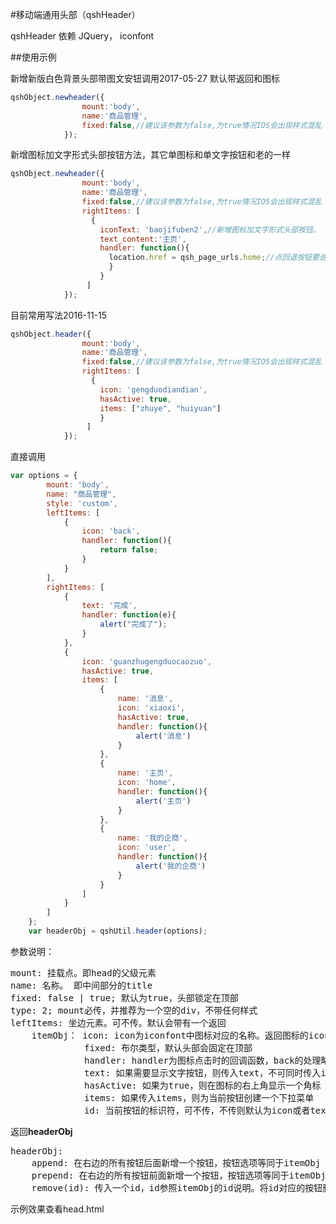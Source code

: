 #移动端通用头部（qshHeader）

qshHeader 依赖 JQuery， iconfont

##使用示例


新增新版白色背景头部带图文安钮调用2017-05-27
默认带返回和图标
```js
qshObject.newheader({
                mount:'body',
                name:'商品管理',
                fixed:false,//建议该参数为false,为true情况IOS会出现样式混乱
            });
```
新增图标加文字形式头部按钮方法，其它单图标和单文字按钮和老的一样

```js
qshObject.newheader({
                mount:'body',
                name:'商品管理',
                fixed:false,//建议该参数为false,为true情况IOS会出现样式混乱
                rightItems: [
                  {
                    iconText: 'baojifuben2',//新增图标加文字形式头部按钮。
                    text_content:'主页',
                    handler: function(){
                      location.href = qsh_page_urls.home;//点回退按钮要进行的操作放这里。
                      }
                    }
                 ]
            });
```

目前常用写法2016-11-15
```js
qshObject.header({
                mount:'body',
                name:'商品管理',
                fixed:false,//建议该参数为false,为true情况IOS会出现样式混乱
                rightItems: [
                  {
                    icon: 'gengduodiandian',
                    hasActive: true,
                    items: ["zhuye", "huiyuan"]
                    }
                 ]
            });
```
直接调用

```js
var options = {
        mount: 'body',
        name: "商品管理",
        style: 'custom',
        leftItems: [
            {
                icon: 'back',
                handler: function(){
                    return false;
                }
            }
        ],
        rightItems: [
            {
                text: '完成',
                handler: function(e){
                    alert("完成了");
                }
            },
            {
                icon: 'guanzhugengduocaozuo',
                hasActive: true,
                items: [
                    {
                        name: '消息',
                        icon: 'xiaoxi',
                        hasActive: true,
                        handler: function(){
                            alert('消息')
                        }
                    },
                    {
                        name: '主页',
                        icon: 'home',
                        handler: function(){
                            alert('主页')
                        }
                    },
                    {
                        name: '我的企商',
                        icon: 'user',
                        handler: function(){
                            alert('我的企商')
                        }
                    }
                ]
            }
        ]
    };
    var headerObj = qshUtil.header(options);
```

参数说明：
<pre>
mount: 挂载点。即head的父级元素
name: 名称。 即中间部分的title
fixed: false | true; 默认为true，头部锁定在顶部
type: 2; mount必传，并推荐为一个空的div，不带任何样式
leftItems: 坐边元素。可不传。默认会带有一个返回
    itemObj： icon: icon为iconfont中图标对应的名称。返回图标的icon固定为back。
              fixed: 布尔类型，默认头部会固定在顶部
              handler: handler为图标点击时的回调函数，back的处理略不同，back会默认调用history.back()。如果传入的handler返回false，则back不执行默认行为。
              text: 如果需要显示文字按钮，则传入text，不可同时传入icon
              hasActive: 如果为true，则在图标的右上角显示一个角标
              items: 如果传入items，则为当前按钮创建一个下拉菜单
              id: 当前按钮的标识符，可不传，不传则默认为icon或者text。返回必须传入id为'back'
</pre>

返回**headerObj**

<pre>
headerObj:
    append: 在右边的所有按钮后面新增一个按钮，按钮选项等同于itemObj
    prepend: 在右边的所有按钮前面新增一个按钮，按钮选项等同于itemObj
    remove(id): 传入一个id，id参照itemObj的id说明。将id对应的按钮删除
</pre>   

示例效果查看head.html
